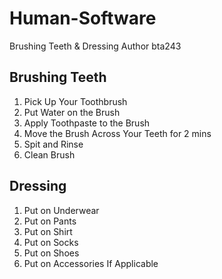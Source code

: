 # Human-Software
Brushing Teeth &amp; Dressing
  Author bta243
  ## Brushing Teeth
  1. Pick Up Your Toothbrush
  2. Put Water on the Brush
  3. Apply Toothpaste to the Brush
  4. Move the Brush Across Your Teeth for 2 mins
  5. Spit and Rinse
  6. Clean Brush

  ## Dressing
  1. Put on Underwear
  2. Put on Pants
  3. Put on Shirt
  4. Put on Socks
  5. Put on Shoes
  6. Put on Accessories If Applicable
